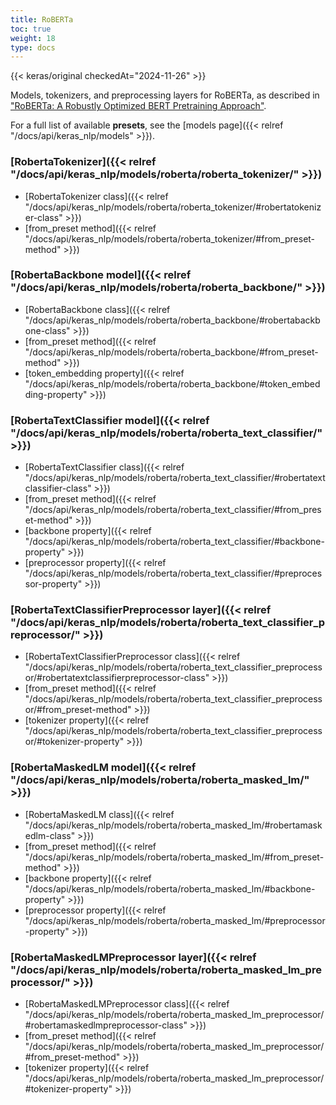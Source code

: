 ```yaml
---
title: RoBERTa
toc: true
weight: 18
type: docs
---
```


{{< keras/original checkedAt="2024-11-26" >}}

Models, tokenizers, and preprocessing layers for RoBERTa,
as described in ["RoBERTa: A Robustly Optimized BERT Pretraining Approach"](https://arxiv.org/abs/1907.11692).

For a full list of available **presets**, see the
[models page]({{< relref "/docs/api/keras_nlp/models" >}}).

### [RobertaTokenizer]({{< relref "/docs/api/keras_nlp/models/roberta/roberta_tokenizer/" >}})

- [RobertaTokenizer class]({{< relref "/docs/api/keras_nlp/models/roberta/roberta_tokenizer/#robertatokenizer-class" >}})
- [from\_preset method]({{< relref "/docs/api/keras_nlp/models/roberta/roberta_tokenizer/#from_preset-method" >}})

### [RobertaBackbone model]({{< relref "/docs/api/keras_nlp/models/roberta/roberta_backbone/" >}})

- [RobertaBackbone class]({{< relref "/docs/api/keras_nlp/models/roberta/roberta_backbone/#robertabackbone-class" >}})
- [from\_preset method]({{< relref "/docs/api/keras_nlp/models/roberta/roberta_backbone/#from_preset-method" >}})
- [token\_embedding property]({{< relref "/docs/api/keras_nlp/models/roberta/roberta_backbone/#token_embedding-property" >}})

### [RobertaTextClassifier model]({{< relref "/docs/api/keras_nlp/models/roberta/roberta_text_classifier/" >}})

- [RobertaTextClassifier class]({{< relref "/docs/api/keras_nlp/models/roberta/roberta_text_classifier/#robertatextclassifier-class" >}})
- [from\_preset method]({{< relref "/docs/api/keras_nlp/models/roberta/roberta_text_classifier/#from_preset-method" >}})
- [backbone property]({{< relref "/docs/api/keras_nlp/models/roberta/roberta_text_classifier/#backbone-property" >}})
- [preprocessor property]({{< relref "/docs/api/keras_nlp/models/roberta/roberta_text_classifier/#preprocessor-property" >}})

### [RobertaTextClassifierPreprocessor layer]({{< relref "/docs/api/keras_nlp/models/roberta/roberta_text_classifier_preprocessor/" >}})

- [RobertaTextClassifierPreprocessor class]({{< relref "/docs/api/keras_nlp/models/roberta/roberta_text_classifier_preprocessor/#robertatextclassifierpreprocessor-class" >}})
- [from\_preset method]({{< relref "/docs/api/keras_nlp/models/roberta/roberta_text_classifier_preprocessor/#from_preset-method" >}})
- [tokenizer property]({{< relref "/docs/api/keras_nlp/models/roberta/roberta_text_classifier_preprocessor/#tokenizer-property" >}})

### [RobertaMaskedLM model]({{< relref "/docs/api/keras_nlp/models/roberta/roberta_masked_lm/" >}})

- [RobertaMaskedLM class]({{< relref "/docs/api/keras_nlp/models/roberta/roberta_masked_lm/#robertamaskedlm-class" >}})
- [from\_preset method]({{< relref "/docs/api/keras_nlp/models/roberta/roberta_masked_lm/#from_preset-method" >}})
- [backbone property]({{< relref "/docs/api/keras_nlp/models/roberta/roberta_masked_lm/#backbone-property" >}})
- [preprocessor property]({{< relref "/docs/api/keras_nlp/models/roberta/roberta_masked_lm/#preprocessor-property" >}})

### [RobertaMaskedLMPreprocessor layer]({{< relref "/docs/api/keras_nlp/models/roberta/roberta_masked_lm_preprocessor/" >}})

- [RobertaMaskedLMPreprocessor class]({{< relref "/docs/api/keras_nlp/models/roberta/roberta_masked_lm_preprocessor/#robertamaskedlmpreprocessor-class" >}})
- [from\_preset method]({{< relref "/docs/api/keras_nlp/models/roberta/roberta_masked_lm_preprocessor/#from_preset-method" >}})
- [tokenizer property]({{< relref "/docs/api/keras_nlp/models/roberta/roberta_masked_lm_preprocessor/#tokenizer-property" >}})

